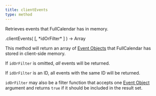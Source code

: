 ```yaml
---
title: clientEvents
type: method
---
```


Retrieves events that FullCalendar has in memory.

<div class='spec' markdown='1'>
.clientEvents( [, *idOrFilter* ] ) -> Array
</div>

This method will return an array of [Event Objects](event-object) that FullCalendar has stored in client-side memory.

If `idOrFilter` is omitted, *all* events will be returned.

If `idOrFilter` is an ID, all events with the same ID will be returned.

`idOrFilter` may also be a filter function that accepts one [Event Object](event-object) argument and returns `true` if it should be included in the result set.
